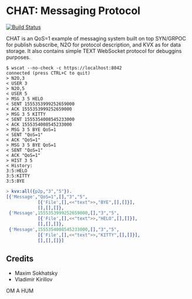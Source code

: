 CHAT: Messaging Protocol
========================
[![Build Status](https://travis-ci.org/synrc/chat.svg?branch=master)](https://travis-ci.org/synrc/chat)

CHAT is an QoS=1 example of messaging system built on top SYN/GRPOC
for publish subscribe, N2O for protocol description, and KVX as for data storage.
It also contains simple TEXT WebSocket protocol for debuggins purposes.

```shell
$ wscat --no-check -c https://localhost:8042
connected (press CTRL+C to quit)
> N2O,3
< USER 3
> N2O,5
< USER 5
> MSG 3 5 HELO
< SENT 1555353999252659000
< ACK 1555353999252659000
> MSG 3 5 KITTY
< SENT 1555354008545233000
< ACK 1555354008545233000
> MSG 3 5 BYE QoS=1
< SENT "QoS=1"
< ACK "QoS=1"
> MSG 3 5 BYE QoS=1
< SENT "QoS=1"
< ACK "QoS=1"
> HIST 3 5
< History:
3:5:HELO
3:5:KITTY
3:5:BYE
```

```erlang
> kvx:all({p2p,"3","5"}).
[{'Message',"QoS=1",[],"3","5",
            [{'File',[],<<"text">>,"BYE",[],[]}],
            [],[],[]},
 {'Message',1555353999252659000,[],"3","5",
            [{'File',[],<<"text">>,"HELO",[],[]}],
            [],[],[]},
 {'Message',1555354008545233000,[],"3","5",
            [{'File',[],<<"text">>,"KITTY",[],[]}],
            [],[],[]}]
```

Credits
-------

* Maxim Sokhatsky
* Vladimir Kirillov

OM A HUM
